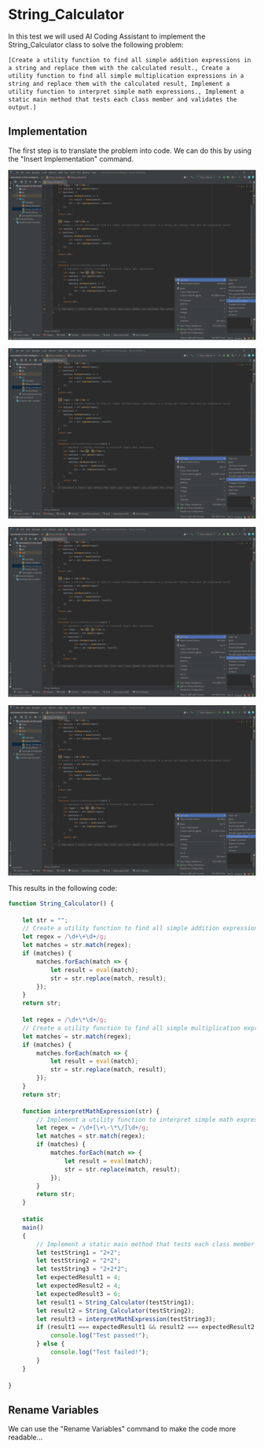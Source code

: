 
# String_Calculator

In this test we will used AI Coding Assistant to implement the String_Calculator class to solve the following problem:

```
[Create a utility function to find all simple addition expressions in a string and replace them with the calculated result., Create a utility function to find all simple multiplication expressions in a string and replace them with the calculated result, Implement a utility function to interpret simple math expressions., Implement a static main method that tests each class member and validates the output.]
```

## Implementation

The first step is to translate the problem into code. We can do this by using the "Insert Implementation" command.

![String_Calculator_js_menu](String_Calculator-String_Calculator_js_menu.png)

![String_Calculator_js_menu](String_Calculator-String_Calculator_js_menu.png)

![String_Calculator_js_menu](String_Calculator-String_Calculator_js_menu.png)

![String_Calculator_js_menu](String_Calculator-String_Calculator_js_menu.png)


This results in the following code:

```js
function String_Calculator() {

    let str = "";
    // Create a utility function to find all simple addition expressions in a string and replace them with the calculated result.
    let regex = /\d+\+\d+/g;
    let matches = str.match(regex);
    if (matches) {
        matches.forEach(match => {
            let result = eval(match);
            str = str.replace(match, result);
        });
    }
    return str;

    let regex = /\d+\*\d+/g;
    // Create a utility function to find all simple multiplication expressions in a string and replace them with the calculated result
    let matches = str.match(regex);
    if (matches) {
        matches.forEach(match => {
            let result = eval(match);
            str = str.replace(match, result);
        });
    }
    return str;

    function interpretMathExpression(str) {
        // Implement a utility function to interpret simple math expressions.
        let regex = /\d+[\+\-\*\/]\d+/g;
        let matches = str.match(regex);
        if (matches) {
            matches.forEach(match => {
                let result = eval(match);
                str = str.replace(match, result);
            });
        }
        return str;
    }

    static
    main()
    {
        // Implement a static main method that tests each class member and validates the output.
        let testString1 = "2+2";
        let testString2 = "2*2";
        let testString3 = "2+2*2";
        let expectedResult1 = 4;
        let expectedResult2 = 4;
        let expectedResult3 = 6;
        let result1 = String_Calculator(testString1);
        let result2 = String_Calculator(testString2);
        let result3 = interpretMathExpression(testString3);
        if (result1 === expectedResult1 && result2 === expectedResult2 && result3 === expectedResult3) {
            console.log("Test passed!");
        } else {
            console.log("Test failed!");
        }
    }

}
```

## Rename Variables

We can use the "Rename Variables" command to make the code more readable...

